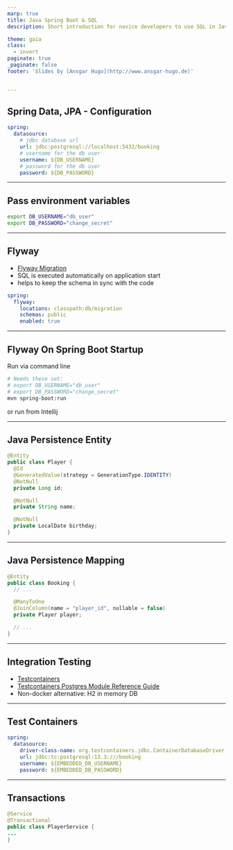 ```yaml
---
marp: true
title: Java Spring Boot & SQL
description: Short introduction for novice developers to use SQL in Java

theme: gaia
class:
  - invert
paginate: true
_paginate: false
footer: 'Slides by [Ansgar Hugo](http://www.ansgar-hugo.de)'


---
```

## Spring Data, JPA - Configuration
```yaml
spring:
  datasource:
    # jdbc database url
    url: jdbc:postgresql://localhost:5432/booking
    # username for the db user
    username: ${DB_USERNAME}
    # password for the db user
    password: ${DB_PASSWORD}
```
---
## Pass environment variables
```bash
export DB_USERNAME="db_user"
export DB_PASSWORD="change_secret"
```

---
## Flyway
- [Flyway Migration](https://docs.spring.io/spring-boot/docs/2.5.1/reference/htmlsingle/#howto-execute-flyway-database-migrations-on-startup)
- SQL is executed automatically on application start
- helps to keep the schema in sync with the code
```yaml
spring:
  flyway:
    locations: classpath:db/migration
    schemas: public
    enabled: true

```
---
## Flyway On Spring Boot Startup
Run via command line
```bash
# Needs these set:
# export DB_USERNAME="db_user"
# export DB_PASSWORD="change_secret"
mvn spring-boot:run
```

or run from Intellij

---
## Java Persistence Entity
```java
@Entity
public class Player {
  @Id
  @GeneratedValue(strategy = GenerationType.IDENTITY)
  @NotNull
  private Long id;

  @NotNull
  private String name;

  @NotNull
  private LocalDate birthday;
}
```
---
## Java Persistence Mapping
```java
@Entity
public class Booking {
  // ...

  @ManyToOne
  @JoinColumn(name = "player_id", nullable = false)
  private Player player;

  // ...
}
```

---
## Integration Testing

- [Testcontainers](https://www.testcontainers.org/)
- [Testcontainers Postgres Module Reference Guide](https://www.testcontainers.org/modules/databases/postgres/)
- Non-docker alternative: H2 in memory DB

---

## Test Containers
```yaml
spring:
  datasource:
    driver-class-name: org.testcontainers.jdbc.ContainerDatabaseDriver
    url: jdbc:tc:postgresql:13.3:///booking
    username: ${EMBEDDED_DB_USERNAME}
    password: ${EMBEDDED_DB_PASSWORD}
```

---
## Transactions
```java
@Service
@Transactional
public class PlayerService {
...
}
```

